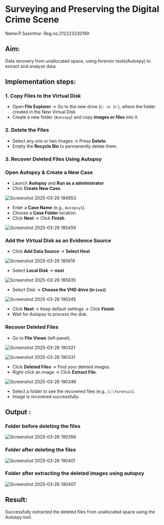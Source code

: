 # Surveying and Preserving the Digital Crime Scene

Name:P.Sasinthar.
Reg.no:212223230199

## **Aim:**
Data recovery from unallocated space, using forensic tools(Autospy) to extract and analyze data.

## **Implementation steps:**

### **1. Copy Files to the Virtual Disk**  
- Open **File Explorer** → Go to the new drive (`C: or D:`), where the folder created in the New Virtual Disk
- Create a new folder (`Autospy`) and copy **images or files** into it.  

### **2. Delete the Files**  
- Select any one or two images → Press **Delete**.  
- Empty the **Recycle Bin** to permanently delete them.  

### **3. Recover Deleted Files Using Autopsy**  
### **Open Autopsy & Create a New Case** 

- Launch **Autopsy** and **Run as a administrator**  
- Click **Create New Case**.  


![Screenshot 2025-03-26 184953](https://github.com/user-attachments/assets/212bfbb3-be75-459b-bd10-ed7ebf4e3242)

- Enter a **Case Name** (e.g., `Autopsy1`).  
- Choose a **Case Folder** location.  
- Click **Next** → Click **Finish**.  


![Screenshot 2025-03-26 185459](https://github.com/user-attachments/assets/420dd98b-7999-41f0-9d5d-d487321d48f9)

### **Add the Virtual Disk as an Evidence Source**  
- Click **Add Data Source**  → **Select Host**


![Screenshot 2025-03-26 185619](https://github.com/user-attachments/assets/dadb0050-6e85-4d8c-a903-8d3a55bab2f5)

- Select **Local Disk** → **next** 

![Screenshot 2025-03-26 185635](https://github.com/user-attachments/assets/c109efbf-fa33-49d1-b371-ec9d7c75bc0c)


- Select Disk → **Choose the VHD drive (`Drive1`)**

![Screenshot 2025-03-26 190245](https://github.com/user-attachments/assets/270a0173-23a1-4b17-b23f-1a7e2d298506)

- Click **Next** → Keep default settings → Click **Finish**.  
- Wait for Autopsy to process the disk.  

### **Recover Deleted Files**  
- Go to **File Views** (left panel).  

![Screenshot 2025-03-26 190321](https://github.com/user-attachments/assets/2c2a5161-dd7f-473b-8881-65e01b5c5dad)

![Screenshot 2025-03-26 190331](https://github.com/user-attachments/assets/852d9604-1547-4550-8601-3fa7a612451c)

- Click **Deleted Files** → Find your deleted images.  
- Right-click an image → Click **Extract File**.  

![Screenshot 2025-03-26 190346](https://github.com/user-attachments/assets/d4aae3fe-aa89-4c99-92f3-e7286839eaf6)


- Select a folder to see the recovered files (e.g., `C:\forensic`).  
- Image is recovered successfully.


## Output :
### Folder before deleting the files

![Screenshot 2025-03-26 190356](https://github.com/user-attachments/assets/757aade6-4340-4e07-94ec-e6565e5eea6c)

### Folder after deleting the files

![Screenshot 2025-03-26 190401](https://github.com/user-attachments/assets/2e79cf2b-2e30-471f-97df-48631a1568f4)

### Folder after extracting the deleted images using autopsy
![Screenshot 2025-03-26 190407](https://github.com/user-attachments/assets/f71203f3-db69-4e53-8b46-41763dafdd79)


## Result:
Successfully extracted the deleted files from unallocated space using the Autospy tool.
